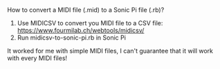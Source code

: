 How to convert a MIDI file (.mid) to a Sonic Pi file (.rb)?
1. Use MIDICSV to convert you MIDI file to a CSV file: https://www.fourmilab.ch/webtools/midicsv/
2. Run midicsv-to-sonic-pi.rb in Sonic Pi

It worked for me with simple MIDI files, I can't guarantee that it will work with every MIDI files!
